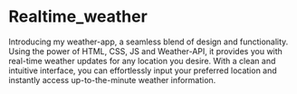 # Realtime_weather
Introducing my weather-app, a seamless blend of design and functionality. Using the power of HTML, CSS, JS and Weather-API, it provides you with real-time weather updates for any location you desire. With a clean and intuitive interface, you can effortlessly input your preferred location and instantly access up-to-the-minute weather information.
